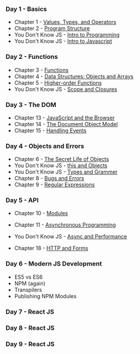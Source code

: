 

### Day 1 - Basics
- Chapter 1 - [Values, Types, and Operators](https://eloquentjavascript.net/01_values.html)
- Chapter 2 - [Program Structure](https://eloquentjavascript.net/02_program_structure.html)
- You Don't Know JS - [Intro to Programming](https://github.com/getify/You-Dont-Know-JS/blob/2nd-ed/getting-started/ch1.md)
- You Don't Know JS - [Intro to Javascript](https://github.com/getify/You-Dont-Know-JS/blob/2nd-ed/getting-started/ch2.md)


### Day 2 - Functions
- Chapter 3 - [Functions](https://eloquentjavascript.net/03_functions.html)
- Chapter 4 - [Data Structures: Objects and Arrays](https://eloquentjavascript.net/04_data.html)
- Chapter 5 - [Higher-order Functions](https://eloquentjavascript.net/05_higher_order.html)
- You Don't Know JS - [Scope and Closures](https://github.com/getify/You-Dont-Know-JS/blob/2nd-ed/scope-closures/README.md)


### Day 3 - The DOM
- Chapter 13 - [JavaScript and the Browser](https://eloquentjavascript.net/13_browser.html)
- Chapter 14 - [The Document Object Model](https://eloquentjavascript.net/14_dom.html)
- Chapter 15 - [Handling Events](https://eloquentjavascript.net/15_event.html)

### Day 4 - Objects and Errors
- Chapter 6 - [The Secret Life of Objects](https://eloquentjavascript.net/06_object.html)
- You Don't Know JS - [this and Objects](https://github.com/getify/You-Dont-Know-JS/blob/2nd-ed/this-object-prototypes/README.md)
- You Don't Know JS - [Types and Grammer](https://github.com/getify/You-Dont-Know-JS/blob/2nd-ed/types-grammar/README.md)
- Chapter 8 - [Bugs and Errors](https://eloquentjavascript.net/08_error.html)
- Chapter 9 - [Regular Expressions](https://eloquentjavascript.net/09_regexp.html)


### Day 5 - API
- Chapter 10 - [Modules](https://eloquentjavascript.net/10_modules.html)

- Chapter 11 - [Asynchronous Programming](https://eloquentjavascript.net/11_async.html)
- You Don't Know JS - [Async and Performance](https://github.com/getify/You-Dont-Know-JS/blob/2nd-ed/async-performance/README.md)
- Chapter 18 - [HTTP and Forms](https://eloquentjavascript.net/18_http.html)

### Day 6 - Modern JS Development
- ES5 vs ES6
- NPM (again)
- Transpilers
- Publishing NPM Modules

### Day 7 - React JS
### Day 8 - React JS
### Day 9 - React JS
